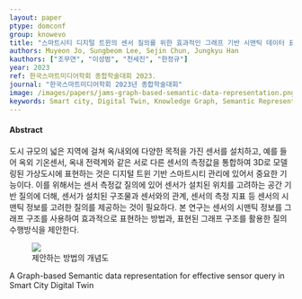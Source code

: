 ```yaml
---
layout: paper
ptype: domconf
group: knowevo
title: "스마트시티 디지털 트윈의 센서 질의를 위한 효과적인 그래프 기반 시맨틱 데이터 표현"
authors: Muyeon Jo, Sungbeom Lee, Sejin Chun, Jungkyu Han
kauthors: ["조무연", "이성범", "천세진", "한정규"]
year: 2023
ref: 한국스마트미디어학회 종합학술대회 2023.
journal: "한국스마트미디어학회 2023년 종합학술대회"
image: /images/papers/jams-graph-based-semantic-data-representation.png
keywords: Smart city, Digital Twin, Knowledge Graph, Semantic Representation
---
```


<h4><span class="badge badge-info">Abstract</span></h4>
도시 규모의 넓은 지역에 걸쳐 옥/내외에 다양한 목적을 가진 센서를 설치하고, 예를 들어 옥외 기온센서, 옥내 전력계와 같은 서로 다른 센서의 측정값을 통합하여 3D로 모델링된 가상도시에 표현하는 것은 디지털 트윈 기반 스마트시티 관리에 있어서 중요한 기능이다. 이를 위해서는 센서 측정값 질의에 있어 센서가 설치된 위치를 고려하는 공간 기반 질의에 더해, 센서가 설치된 구조물과 센서와의 관계, 센서의 측정 지표 등 센서의 시맨틱 정보를 고려한 질의를 제공하는 것이 필요하다. 본 연구는 센서의 시맨틱 정보를 그래프 구조를 사용하여 효과적으로 표현하는 방법과, 표현된 그래프 구조를 활용한 질의 수행방식을 제안한다.

<figure>
    <img class="pull-left pad-right media-object d-none d-sm-block" src="{{ page.image }}">
    <figcaption>제안하는 방법의 개념도</figcaption>
</figure>

<div class="alert alert-warning" role="alert">
   A Graph-based Semantic data representation for effective sensor query in Smart City Digital Twin
</div>